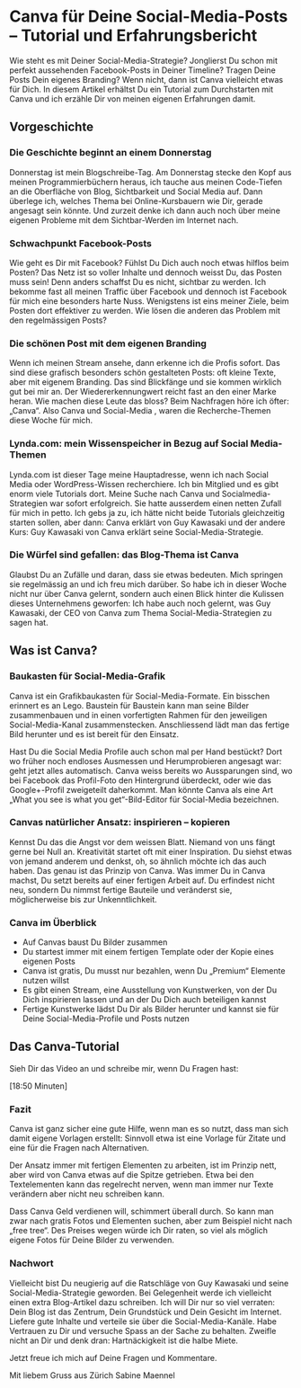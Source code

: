 # Canva für Deine Social-Media-Posts – Tutorial und Erfahrungsbericht
Wie steht es mit Deiner Social-Media-Strategie? Jonglierst Du schon mit perfekt aussehenden Facebook-Posts in Deiner Timeline? Tragen Deine Posts Dein eigenes Branding? Wenn nicht, dann ist Canva vielleicht etwas für Dich. In diesem Artikel erhältst Du ein Tutorial zum Durchstarten mit Canva und ich erzähle Dir von meinen eigenen Erfahrungen damit.
## Vorgeschichte
### Die Geschichte beginnt an einem Donnerstag
Donnerstag ist mein Blogschreibe-Tag. Am Donnerstag stecke den Kopf aus meinen Programmierbüchern heraus, ich tauche aus meinen Code-Tiefen an die Oberfläche von Blog, Sichtbarkeit und Social Media auf. Dann überlege ich, welches Thema bei Online-Kursbauern wie Dir, gerade angesagt sein könnte. Und zurzeit denke ich dann auch noch über meine eigenen Probleme mit dem Sichtbar-Werden im Internet nach.

### Schwachpunkt Facebook-Posts
Wie geht es Dir mit Facebook? Fühlst Du Dich auch noch etwas hilflos beim Posten? Das Netz ist so voller Inhalte und dennoch weisst Du, das Posten muss sein! Denn anders schaffst Du es nicht, sichtbar zu werden. Ich bekomme fast all meinen Traffic über Facebook und dennoch ist Facebook für mich eine besonders harte Nuss. Wenigstens ist eins meiner Ziele, beim Posten dort effektiver zu werden. Wie lösen die anderen das Problem mit den regelmässigen Posts?

### Die schönen Post mit dem eigenen Branding
Wenn ich meinen Stream ansehe, dann erkenne ich die Profis sofort. Das sind diese grafisch besonders schön gestalteten Posts: oft kleine Texte, aber mit eigenem Branding. Das sind Blickfänge und sie kommen wirklich gut bei mir an. Der Wiedererkennungwert reicht fast an den einer Marke heran. Wie machen diese Leute das bloss? Beim Nachfragen höre ich öfter:  „Canva“. Also Canva und Social-Media , waren die Recherche-Themen diese Woche für mich.

### Lynda.com: mein Wissenspeicher in Bezug auf Social Media-Themen
Lynda.com ist dieser Tage meine Hauptadresse, wenn ich nach Social Media oder WordPress-Wissen recherchiere. Ich bin Mitglied und es gibt enorm viele Tutorials dort. Meine Suche nach Canva und Socialmedia-Strategien war sofort erfolgreich. Sie hatte ausserdem einen netten Zufall für mich in petto. Ich gebs ja zu, ich hätte nicht beide Tutorials gleichzeitig starten sollen, aber dann: Canva erklärt von Guy Kawasaki und der andere Kurs: Guy Kawasaki von Canva erklärt seine Social-Media-Strategie.

### Die Würfel sind gefallen: das Blog-Thema ist Canva
Glaubst Du an Zufälle und daran, dass sie etwas bedeuten. Mich springen sie regelmässig an und ich freu mich darüber. So habe ich in dieser Woche nicht nur über Canva gelernt, sondern auch einen Blick hinter die Kulissen dieses Unternehmens geworfen: Ich habe auch noch gelernt, was Guy Kawasaki, der CEO von Canva zum Thema Social-Media-Strategien zu sagen hat.

## Was ist Canva?
### Baukasten für Social-Media-Grafik
Canva ist ein Grafikbaukasten für Social-Media-Formate. Ein bisschen erinnert es an Lego. Baustein für Baustein kann man seine Bilder zusammenbauen und in einen vorfertigten Rahmen für den jeweiligen Social-Media-Kanal zusammenstecken. Anschliessend lädt man das fertige Bild herunter und es ist bereit für den Einsatz.

Hast Du die Social Media Profile auch schon mal per Hand bestückt? Dort wo früher noch endloses Ausmessen und Herumprobieren angesagt war: geht jetzt alles automatisch. Canva weiss bereits wo Aussparungen sind, wo bei Facebook das Profil-Foto den Hintergrund überdeckt, oder wie das Google+-Profil zweigeteilt daherkommt. Man könnte Canva als eine Art „What you see is what you get“-Bild-Editor für Social-Media bezeichnen.

### Canvas natürlicher Ansatz: inspirieren – kopieren
Kennst Du das die Angst vor dem weissen Blatt. Niemand von uns fängt gerne bei Null an. Kreativität startet oft mit einer Inspiration. Du siehst etwas von jemand anderem und denkst, oh, so ähnlich möchte ich das auch haben. Das genau ist das Prinzip von Canva. Was immer Du in Canva machst, Du setzt bereits auf einer fertigen Arbeit auf. Du erfindest nicht neu, sondern Du nimmst fertige Bauteile und veränderst sie, möglicherweise bis zur Unkenntlichkeit.

### Canva im Überblick
- Auf Canvas baust Du Bilder zusammen
- Du startest immer mit einem fertigen Template oder der Kopie eines eigenen Posts
- Canva ist gratis, Du musst nur bezahlen, wenn Du „Premium“ Elemente nutzen willst
- Es gibt einen Stream, eine Ausstellung von Kunstwerken, von der Du Dich inspirieren lassen und an der Du Dich auch beteiligen kannst
- Fertige Kunstwerke lädst Du Dir als Bilder herunter und kannst sie für Deine Social-Media-Profile und Posts nutzen

## Das Canva-Tutorial

Sieh Dir das Video an und schreibe mir, wenn Du Fragen hast:

[18:50 Minuten]

### Fazit
Canva ist ganz sicher eine gute Hilfe, wenn man es so nutzt, dass man sich damit eigene Vorlagen erstellt: Sinnvoll etwa ist eine Vorlage für Zitate und eine für die Fragen nach Alternativen.

Der Ansatz immer mit fertigen Elementen zu arbeiten, ist im Prinzip nett, aber wird von Canva etwas auf die Spitze getrieben. Etwa bei den Textelementen kann das regelrecht nerven, wenn man immer nur Texte verändern aber nicht neu schreiben kann.

Dass Canva Geld verdienen will, schimmert überall durch. So kann man zwar nach gratis Fotos und Elementen suchen, aber zum Beispiel nicht nach „free tree“.  Des Preises wegen würde ich Dir raten, so viel als möglich eigene Fotos für Deine Bilder zu verwenden.

### Nachwort
Vielleicht bist Du neugierig auf die Ratschläge von Guy Kawasaki und seine Social-Media-Strategie geworden. Bei Gelegenheit werde ich vielleicht einen extra Blog-Artikel dazu schreiben. Ich will Dir nur so viel verraten: Dein Blog ist das Zentrum, Dein Grundstück und Dein Gesicht im Internet. Liefere gute Inhalte und verteile sie über die Social-Media-Kanäle. Habe Vertrauen zu Dir und versuche Spass an der Sache zu behalten. Zweifle nicht an Dir und denk dran: Hartnäckigkeit ist die halbe Miete.

Jetzt freue ich mich auf Deine Fragen und Kommentare.

Mit liebem Gruss aus Zürich 
Sabine Maennel
